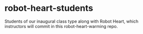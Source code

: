 # robot-heart-students
Students of our inaugural class type along with Robot Heart, which instructors will commit in this robot-heart-warming repo.
